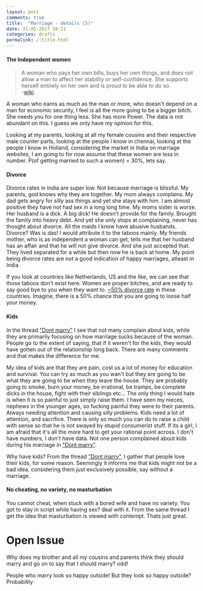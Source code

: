 ```yaml
---
layout: post
comments: true
title:  "Marriage - details (5)"
date: 31-05-2017 20:21
categories: drafts
permalink: /:title.html
---
```


#### The Independent women
>A woman who pays her own bills, buys her own things, and does not allow a man to affect her stability or self-confidence. She supports herself entirely on her own and is proud to be able to do so.    
-[wiki](https://en.wikipedia.org/wiki/Independent_woman)

A woman who earns as much as the man or more, who doesn't depend on a man for economic security, I feel is all the more going to be a bigger bitch. She needs you for one thing less. She has more Power. The data is not abundant on this. I guess we only have my opinion for this.

Looking at my parents, looking at all my female cousins and their respective male counter parts, looking at the people I know in chennai, looking at the people I know in Holland, considering the market in India on marriage websites, I am going to for now assume that these women are less in number. P(of getting married to such a women) = 30%, lets say. 

#### Divorce

Divorce rates in India are super low. Not because marriage is blissful. My parents, god knows why they are together. My mom always complains. My dad gets angry for silly ass things and yet she stays with him. I am almost positive they have not had sex in a long long time. My moms sister is worse. Her husband is a dick. A big dick! He doesn't provide for the family. Brought the family into heavy debt. And yet she only stops at complaining, never has thought about divorce. All the maids I know have abusive husbands. Divorce? Was is das! I would attribute it to the taboos mainly. My friends mother, who is as independent a woman can get, tells me that her husband has an affair and that he will not give divorce. And she just accepted that. They lived separated for a while but then now he is back at home. My point being divorce rates are not a good indication of happy marriages, atleast in India.

If you look at countries like Netherlands, US and the like, we can see that those taboos don't exist here. Women are proper bitches, and are ready to say good bye to you when they want to. [~50% divorce rate][wiki_divorce] in these countries. Imagine, there is a 50% chance that you are going to loose half your money.

#### Kids

In the thread ["Dont marry"][dont_marry] I see that not many complain about kids, while they are primarily focusing on how marriage sucks because of the woman. People go to the extent of saying, that if it weren't for the kids, they would have gotten out of the relationship long back. There are many comments and that makes the difference for me.

My idea of kids are that they are pain, cost us a lot of money for education and survival. You can try as much as you wan't but they are going to be what they are going to be when they leave the house. They are probably going to smoke, burn your money, be irrational, be tramps, be complete dicks in the house, fight with their siblings etc... The only thing I would hate is when it is so painful to just simply raise them. I have seen my nieces, nephews in the younger ages, so fucking painful they were to their parents. Always needing attention and causing silly problems. Kids need a lot of attention, and sacrifice. There is only so much you can do to raise a child with sense so that he is not swayed by stupid consumerist stuff. If its a girl, I am afraid that it's all the more hard to get your rational point across. I don't have numbers, I don't have data. Not one person complained about kids during his marriage in ["Dont marry"][dont_marry].

Why have kids?  From the thread ["Dont marry"][dont_marry], I gather that people love their kids, for some reason. Seemingly it informs me that kids might not be a bad idea, considering them just exclusively possible, say without a marriage.

#### No cheating, no variety, no masturbation
You cannot cheat, when stuck with a bored wife and have no variety. You got to stay in script while having sex? deal with it. 
From the same thread I get the idea that masturbation is viewed with contempt. Thats just great.


# Open Issue
Why does my brother and all my cousins and parents think they should marry and go on to say that I should marry? odd!

People who marry look so happy outside! But they look so happy outside? Probability


[sex_stats]:http://healthresearchfunding.org/sexless-marriage-statistics/
[dont_marry]:https://dontmarry.wordpress.com/
[cryonics]:http://www.overcomingbias.com/2009/03/break-cryonics-down.html
[not_working]:http://mgtow.proboards.com/index.cgi?board=general&action=display&thread=415&page=1
[nl_mar_age]:http://www.iamexpat.nl/read-and-discuss/expat-page/news/the-dutch-getting-married-later-and-less-often
[daily_mail]:http://www.dailymail.co.uk/femail/article-3536424/How-times-week-REALLY-having-sex.html
[every_day]:https://www.everydayfamily.com/how-often-do-normal-couples-have-sex/
[wiki_divorce]:https://en.wikipedia.org/wiki/Divorce_demography
